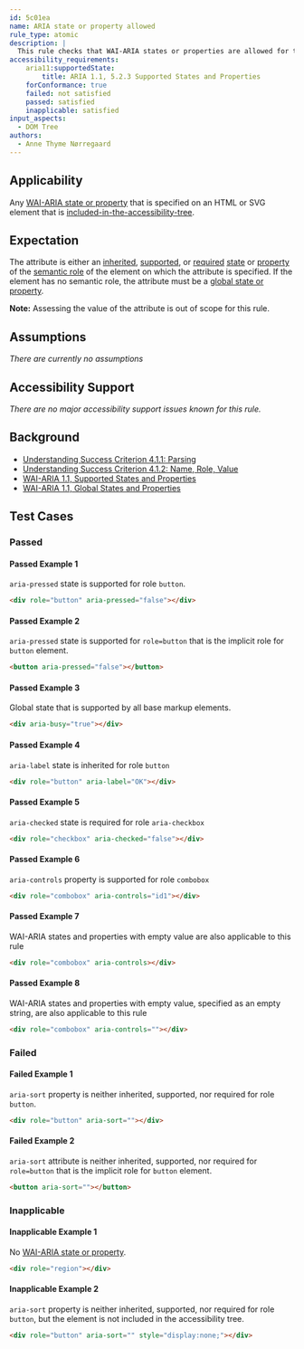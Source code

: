 ```yaml
---
id: 5c01ea
name: ARIA state or property allowed
rule_type: atomic
description: |
  This rule checks that WAI-ARIA states or properties are allowed for the element they are specified on.
accessibility_requirements:
	aria11:supportedState:
		title: ARIA 1.1, 5.2.3 Supported States and Properties
    forConformance: true
    failed: not satisfied
    passed: satisfied
    inapplicable: satisfied
input_aspects:
  - DOM Tree
authors:
  - Anne Thyme Nørregaard
---
```


## Applicability

Any [WAI-ARIA state or property](https://www.w3.org/TR/wai-aria-1.1/#state_prop_def) that is specified on an HTML or SVG element that is [included-in-the-accessibility-tree](#included-in-the-accessibility-tree).

## Expectation

The attribute is either an [inherited](https://www.w3.org/TR/wai-aria/#inheritedattributes), [supported](https://www.w3.org/TR/wai-aria/#supportedState), or [required](https://www.w3.org/TR/wai-aria/#requiredState) [state](https://www.w3.org/TR/wai-aria/#dfn-state) or [property](https://www.w3.org/TR/wai-aria/#dfn-property) of the [semantic role](#semantic-role) of the element on which the attribute is specified. If the element has no semantic role, the attribute must be a [global state or property](https://www.w3.org/TR/wai-aria-1.1/#global_states).

**Note:** Assessing the value of the attribute is out of scope for this rule.

## Assumptions

_There are currently no assumptions_

## Accessibility Support

_There are no major accessibility support issues known for this rule._

## Background

- [Understanding Success Criterion 4.1.1: Parsing](https://www.w3.org/WAI/WCAG21/Understanding/parsing.html)
- [Understanding Success Criterion 4.1.2: Name, Role, Value
  ](https://www.w3.org/WAI/WCAG21/Understanding/name-role-value.html)
- [WAI-ARIA 1.1, Supported States and Properties](https://www.w3.org/TR/wai-aria-1.1/#states_and_properties)
- [WAI-ARIA 1.1, Global States and Properties](https://www.w3.org/TR/wai-aria-1.1/#global_states)

## Test Cases

### Passed

#### Passed Example 1

`aria-pressed` state is supported for role `button`.

```html
<div role="button" aria-pressed="false"></div>
```

#### Passed Example 2

`aria-pressed` state is supported for `role=button` that is the implicit role for `button` element.

```html
<button aria-pressed="false"></button>
```

#### Passed Example 3

Global state that is supported by all base markup elements.

```html
<div aria-busy="true"></div>
```

#### Passed Example 4

`aria-label` state is inherited for role `button`

```html
<div role="button" aria-label="OK"></div>
```

#### Passed Example 5

`aria-checked` state is required for role `aria-checkbox`

```html
<div role="checkbox" aria-checked="false"></div>
```

#### Passed Example 6

`aria-controls` property is supported for role `combobox`

```html
<div role="combobox" aria-controls="id1"></div>
```

#### Passed Example 7

WAI-ARIA states and properties with empty value are also applicable to this rule

```html
<div role="combobox" aria-controls></div>
```

#### Passed Example 8

WAI-ARIA states and properties with empty value, specified as an empty string, are also applicable to this rule

```html
<div role="combobox" aria-controls=""></div>
```

### Failed

#### Failed Example 1

`aria-sort` property is neither inherited, supported, nor required for role `button`.

```html
<div role="button" aria-sort=""></div>
```

#### Failed Example 2

`aria-sort` attribute is neither inherited, supported, nor required for `role=button` that is the implicit role for `button` element.

```html
<button aria-sort=""></button>
```

### Inapplicable

#### Inapplicable Example 1

No [WAI-ARIA state or property](https://www.w3.org/TR/wai-aria-1.1/#state_prop_def).

```html
<div role="region"></div>
```

#### Inapplicable Example 2

`aria-sort` property is neither inherited, supported, nor required for role `button`, but the element is not included in the accessibility tree.

```html
<div role="button" aria-sort="" style="display:none;"></div>
```
